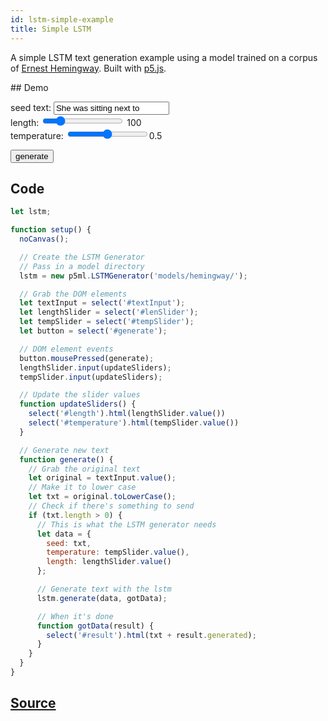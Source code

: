 ```yaml
---
id: lstm-simple-example
title: Simple LSTM
---
```


A simple LSTM text generation example using a model trained on a corpus of [Ernest Hemingway](https://en.wikipedia.org/wiki/Ernest_Hemingway). Built with [p5.js](https://p5js.org/).

## Demo

<div class="example">
  <p>
    seed text:
    <input id="textInput" value="She was sitting next to" />
    <br/> length:
    <input id="lenSlider" type="range" min="10" max="500" value="100"> <span id="length">100</span>
    <br/> temperature:
    <input id="tempSlider" type="range" min="0" max="1" step="0.01"><span id="temperature">0.5</span>
  </p>
  <p>
    <button id="generate">generate</button>
  </p>
  <p id="result"></p>
</div>

<script src="assets/scripts/example-lstm-simple.js"></script>

## Code

```javascript
let lstm;

function setup() {
  noCanvas();

  // Create the LSTM Generator
  // Pass in a model directory
  lstm = new p5ml.LSTMGenerator('models/hemingway/');

  // Grab the DOM elements
  let textInput = select('#textInput');
  let lengthSlider = select('#lenSlider');
  let tempSlider = select('#tempSlider');
  let button = select('#generate');

  // DOM element events
  button.mousePressed(generate);
  lengthSlider.input(updateSliders);
  tempSlider.input(updateSliders);

  // Update the slider values
  function updateSliders() {
    select('#length').html(lengthSlider.value())
    select('#temperature').html(tempSlider.value())
  }

  // Generate new text
  function generate() {
    // Grab the original text
    let original = textInput.value();
    // Make it to lower case
    let txt = original.toLowerCase();
    // Check if there's something to send
    if (txt.length > 0) {
      // This is what the LSTM generator needs
      let data = {
        seed: txt,
        temperature: tempSlider.value(),
        length: lengthSlider.value()
      };

      // Generate text with the lstm
      lstm.generate(data, gotData);

      // When it's done
      function gotData(result) {
        select('#result').html(txt + result.generated);
      }
    }
  }
}
```

## [Source]()

